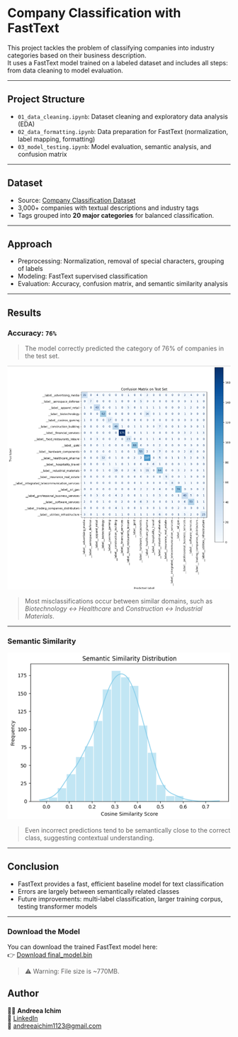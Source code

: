 #  Company Classification with FastText


This project tackles the problem of classifying companies into industry categories based on their business description.  
It uses a FastText model trained on a labeled dataset and includes all steps: from data cleaning to model evaluation.

---

##  Project Structure

- `01_data_cleaning.ipynb`: Dataset cleaning and exploratory data analysis (EDA)
- `02_data_formatting.ipynb`: Data preparation for FastText (normalization, label mapping, formatting)
- `03_model_testing.ipynb`: Model evaluation, semantic analysis, and confusion matrix

---

##  Dataset

- Source: [Company Classification Dataset](https://github.com/Bicky23/Company-Classification-using-RoBERTa)
- 3,000+ companies with textual descriptions and industry tags  
- Tags grouped into **20 major categories** for balanced classification.

---

##  Approach

- Preprocessing: Normalization, removal of special characters, grouping of labels
- Modeling: FastText supervised classification
- Evaluation: Accuracy, confusion matrix, and semantic similarity analysis

---

##  Results

###  Accuracy: `76%`

> The model correctly predicted the category of 76% of companies in the test set.

![Confusion Matrix](images/confusion_matrix.png)

> Most misclassifications occur between similar domains, such as *Biotechnology ↔ Healthcare* and *Construction ↔ Industrial Materials*.

---

###  Semantic Similarity

![Similarity Distribution](images/semantic_similarity.png)

> Even incorrect predictions tend to be semantically close to the correct class, suggesting contextual understanding.

---

##  Conclusion

- FastText provides a fast, efficient baseline model for text classification
- Errors are largely between semantically related classes
- Future improvements: multi-label classification, larger training corpus, testing transformer models

---


###  Download the Model

You can download the trained FastText model here:  
👉 [Download final_model.bin](https://drive.google.com/file/d/1DRCSQIS1ORMafXsW-Ax32GQMiUaffiwr/view?usp=sharing)

> ⚠️ Warning: File size is ~770MB.


##  Author

👩‍💻 **Andreea Ichim**  
🔗 [LinkedIn](https://www.linkedin.com/in/andreeaichim1123)  
📧 andreeaichim1123@gmail.com
